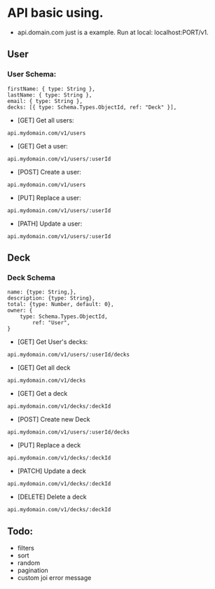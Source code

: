# API basic using.

- api.domain.com just is a example. Run at local: localhost:PORT/v1.

## User

### User Schema:

```
firstName: { type: String },
lastName: { type: String },
email: { type: String },
decks: [{ type: Schema.Types.ObjectId, ref: "Deck" }],
```

- [GET] Get all users:

```
api.mydomain.com/v1/users
```

- [GET] Get a user:

```
api.mydomain.com/v1/users/:userId
```

- [POST] Create a user:

```
api.mydomain.com/v1/users
```

- [PUT] Replace a user:

```
api.mydomain.com/v1/users/:userId
```

- [PATH] Update a user:

```
api.mydomain.com/v1/users/:userId
```

## Deck

### Deck Schema

```
name: {type: String,},
description: {type: String},
total: {type: Number, default: 0},
owner: {
    type: Schema.Types.ObjectId,
        ref: "User",
}
```

- [GET] Get User's decks:

```
api.mydomain.com/v1/users/:userId/decks
```

- [GET] Get all deck

```
api.mydomain.com/v1/decks
```

- [GET] Get a deck

```
api.mydomain.com/v1/decks/:deckId
```

- [POST] Create new Deck

```
api.mydomain.com/v1/users/:userId/decks
```

- [PUT] Replace a deck

```
api.mydomain.com/v1/decks/:deckId
```

- [PATCH] Update a deck

```
api.mydomain.com/v1/decks/:deckId
```

- [DELETE] Delete a deck

```
api.mydomain.com/v1/decks/:deckId
```

## Todo:

- filters
- sort
- random
- pagination
- custom joi error message
